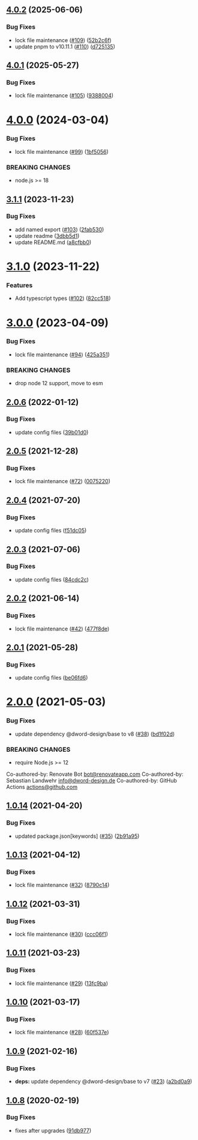## [4.0.2](https://github.com/dword-design/package-name-regex/compare/v4.0.1...v4.0.2) (2025-06-06)


### Bug Fixes

* lock file maintenance ([#109](https://github.com/dword-design/package-name-regex/issues/109)) ([52b2c6f](https://github.com/dword-design/package-name-regex/commit/52b2c6f5dd75fdfee9ecacd5e418279bfba087ec))
* update pnpm to v10.11.1 ([#110](https://github.com/dword-design/package-name-regex/issues/110)) ([d725135](https://github.com/dword-design/package-name-regex/commit/d7251353ca0a08e1e276efe950cf567af72af699))

## [4.0.1](https://github.com/dword-design/package-name-regex/compare/v4.0.0...v4.0.1) (2025-05-27)


### Bug Fixes

* lock file maintenance ([#105](https://github.com/dword-design/package-name-regex/issues/105)) ([9388004](https://github.com/dword-design/package-name-regex/commit/9388004713a0442764885aff21f1e1a8ceeb8f3f))

# [4.0.0](https://github.com/dword-design/package-name-regex/compare/v3.1.1...v4.0.0) (2024-03-04)


### Bug Fixes

* lock file maintenance ([#99](https://github.com/dword-design/package-name-regex/issues/99)) ([1bf5056](https://github.com/dword-design/package-name-regex/commit/1bf5056a5f3e2eefb3532ec07363bc15128538cb))


### BREAKING CHANGES

* node.js >= 18

## [3.1.1](https://github.com/dword-design/package-name-regex/compare/v3.1.0...v3.1.1) (2023-11-23)


### Bug Fixes

* add named export ([#103](https://github.com/dword-design/package-name-regex/issues/103)) ([2fab530](https://github.com/dword-design/package-name-regex/commit/2fab5302037c457a872a9abe936c5c33c1eb266d))
* update readme ([3dbb5d1](https://github.com/dword-design/package-name-regex/commit/3dbb5d14b2fb55b4c0d31718e83b07827c5c5456))
* update README.md ([a8cfbb0](https://github.com/dword-design/package-name-regex/commit/a8cfbb058e9f7bb8d80207481fbaf02b2bd1ccc6))

# [3.1.0](https://github.com/dword-design/package-name-regex/compare/v3.0.0...v3.1.0) (2023-11-22)


### Features

* Add typescript types ([#102](https://github.com/dword-design/package-name-regex/issues/102)) ([82cc518](https://github.com/dword-design/package-name-regex/commit/82cc5180dab934c13d156c5b64260d38b6309b10))

# [3.0.0](https://github.com/dword-design/package-name-regex/compare/v2.0.6...v3.0.0) (2023-04-09)


### Bug Fixes

* lock file maintenance ([#94](https://github.com/dword-design/package-name-regex/issues/94)) ([425a351](https://github.com/dword-design/package-name-regex/commit/425a351fbdfbb414a3530ff4c3ef14f3220557bc))


### BREAKING CHANGES

* drop node 12 support, move to esm

## [2.0.6](https://github.com/dword-design/package-name-regex/compare/v2.0.5...v2.0.6) (2022-01-12)


### Bug Fixes

* update config files ([39b01d0](https://github.com/dword-design/package-name-regex/commit/39b01d01aa207ba7a9f9e41bfe40049da036d7b7))

## [2.0.5](https://github.com/dword-design/package-name-regex/compare/v2.0.4...v2.0.5) (2021-12-28)


### Bug Fixes

* lock file maintenance ([#72](https://github.com/dword-design/package-name-regex/issues/72)) ([0075220](https://github.com/dword-design/package-name-regex/commit/00752205cd9df0c4714b9f2577eaf98a55ada68d))

## [2.0.4](https://github.com/dword-design/package-name-regex/compare/v2.0.3...v2.0.4) (2021-07-20)


### Bug Fixes

* update config files ([f51dc05](https://github.com/dword-design/package-name-regex/commit/f51dc05f4ebb7d8c6ccee726f280371f6ed27fff))

## [2.0.3](https://github.com/dword-design/package-name-regex/compare/v2.0.2...v2.0.3) (2021-07-06)


### Bug Fixes

* update config files ([84cdc2c](https://github.com/dword-design/package-name-regex/commit/84cdc2c177146bf1b843a05e403b621e9aa8bbd2))

## [2.0.2](https://github.com/dword-design/package-name-regex/compare/v2.0.1...v2.0.2) (2021-06-14)


### Bug Fixes

* lock file maintenance ([#42](https://github.com/dword-design/package-name-regex/issues/42)) ([477f8de](https://github.com/dword-design/package-name-regex/commit/477f8ded1cf6189cafc8d79d7ddddc8332ac88ee))

## [2.0.1](https://github.com/dword-design/package-name-regex/compare/v2.0.0...v2.0.1) (2021-05-28)


### Bug Fixes

* update config files ([be06fd6](https://github.com/dword-design/package-name-regex/commit/be06fd64396cae7e7e224a598385798812b24f31))

# [2.0.0](https://github.com/dword-design/package-name-regex/compare/v1.0.14...v2.0.0) (2021-05-03)


### Bug Fixes

* update dependency @dword-design/base to v8 ([#38](https://github.com/dword-design/package-name-regex/issues/38)) ([bd1f02d](https://github.com/dword-design/package-name-regex/commit/bd1f02d043fa745fb83665d0d53680aec91bf407))


### BREAKING CHANGES

* require Node.js >= 12

Co-authored-by: Renovate Bot <bot@renovateapp.com>
Co-authored-by: Sebastian Landwehr <info@dword-design.de>
Co-authored-by: GitHub Actions <actions@github.com>

## [1.0.14](https://github.com/dword-design/package-name-regex/compare/v1.0.13...v1.0.14) (2021-04-20)


### Bug Fixes

* updated package.json[keywords] ([#35](https://github.com/dword-design/package-name-regex/issues/35)) ([2b91a95](https://github.com/dword-design/package-name-regex/commit/2b91a95fb94c8f057abdc0c24614004c6d9882be))

## [1.0.13](https://github.com/dword-design/package-name-regex/compare/v1.0.12...v1.0.13) (2021-04-12)


### Bug Fixes

* lock file maintenance ([#32](https://github.com/dword-design/package-name-regex/issues/32)) ([8790c14](https://github.com/dword-design/package-name-regex/commit/8790c14c2270ad58374d946a091c9763daf1fd0b))

## [1.0.12](https://github.com/dword-design/package-name-regex/compare/v1.0.11...v1.0.12) (2021-03-31)


### Bug Fixes

* lock file maintenance ([#30](https://github.com/dword-design/package-name-regex/issues/30)) ([ccc06f1](https://github.com/dword-design/package-name-regex/commit/ccc06f1d418e423f2f00776059c691d3d494dd36))

## [1.0.11](https://github.com/dword-design/package-name-regex/compare/v1.0.10...v1.0.11) (2021-03-23)


### Bug Fixes

* lock file maintenance ([#29](https://github.com/dword-design/package-name-regex/issues/29)) ([13fc9ba](https://github.com/dword-design/package-name-regex/commit/13fc9ba0c9e568b94d5085c680f0bf4ef5d37327))

## [1.0.10](https://github.com/dword-design/package-name-regex/compare/v1.0.9...v1.0.10) (2021-03-17)


### Bug Fixes

* lock file maintenance ([#28](https://github.com/dword-design/package-name-regex/issues/28)) ([60f537e](https://github.com/dword-design/package-name-regex/commit/60f537eba06f8092b726285e62faf11069623ddf))

## [1.0.9](https://github.com/dword-design/package-name-regex/compare/v1.0.8...v1.0.9) (2021-02-16)


### Bug Fixes

* **deps:** update dependency @dword-design/base to v7 ([#23](https://github.com/dword-design/package-name-regex/issues/23)) ([a2bd0a9](https://github.com/dword-design/package-name-regex/commit/a2bd0a9a451a309d1f73087b8eb43c1cbe6cb601))

## [1.0.8](https://github.com/dword-design/package-name-regex/compare/v1.0.7...v1.0.8) (2020-02-19)


### Bug Fixes

* fixes after upgrades ([91db977](https://github.com/dword-design/package-name-regex/commit/91db977300ccc0c5a77617892209145b1e4b7e54))
